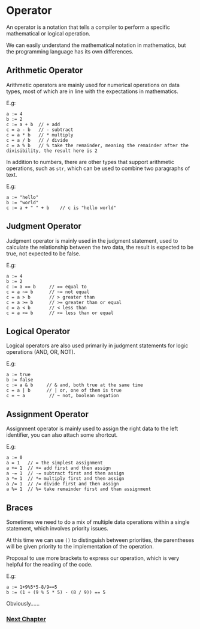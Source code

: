 # Operator
An operator is a notation that tells a compiler to perform a specific mathematical or logical operation.

We can easily understand the mathematical notation in mathematics, but the programming language has its own differences.

## Arithmetic Operator
Arithmetic operators are mainly used for numerical operations on data types, most of which are in line with the expectations in mathematics.

E.g:
```
a := 4
b := 2
c := a + b  // + add
c = a - b   // - subtract
c = a * b   // * multiply
c = a / b   // / divide
c = a % b   // % take the remainder, meaning the remainder after the divisibility, the result here is 2
```
In addition to numbers, there are other types that support arithmetic operations, such as `str`, which can be used to combine two paragraphs of text.

E.g:
```
a := "hello"
b := "world"
c := a + " " + b    // c is "hello world"
```
## Judgment Operator
Judgment operator is mainly used in the judgment statement, used to calculate the relationship between the two data, the result is expected to be true, not expected to be false.

E.g:
```
a := 4
b := 2
c := a == b     // == equal to
c = a ~= b      // ~= not equal
c = a > b       // > greater than
c = a >= b      // >= greater than or equal
c = a < b       // < less than
c = a <= b      // <= less than or equal
```
## Logical Operator
Logical operators are also used primarily in judgment statements for logic operations (AND, OR, NOT).

E.g:
```
a := true
b := false
c := a & b     // & and, both true at the same time
c = a | b      // | or, one of them is true
c = ~ a         // ~ not, boolean negation
```
## Assignment Operator
Assignment operator is mainly used to assign the right data to the left identifier, you can also attach some shortcut.

E.g:
```
a := 0
a = 1   // = the simplest assignment
a += 1  // += add first and then assign
a -= 1  // -= subtract first and then assign
a *= 1  // *= multiply first and then assign
a /= 1  // /= divide first and then assign
a %= 1  // %= take remainder first and than assignment
```
## Braces
Sometimes we need to do a mix of multiple data operations within a single statement, which involves priority issues.

At this time we can use `()` to distinguish between priorities, the parentheses will be given priority to the implementation of the operation.

Proposal to use more brackets to express our operation, which is very helpful for the reading of the code.

E.g:
```
a := 1+9%5*5-8/9==5
b := (1 + (9 % 5 * 5) - (8 / 9)) == 5
```
Obviously……

### [Next Chapter](collection-type.md)